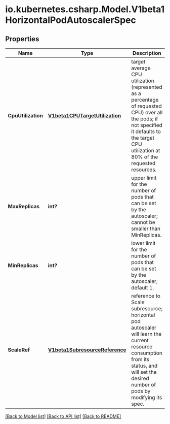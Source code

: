 # io.kubernetes.csharp.Model.V1beta1HorizontalPodAutoscalerSpec
## Properties

Name | Type | Description | Notes
------------ | ------------- | ------------- | -------------
**CpuUtilization** | [**V1beta1CPUTargetUtilization**](V1beta1CPUTargetUtilization.md) | target average CPU utilization (represented as a percentage of requested CPU) over all the pods; if not specified it defaults to the target CPU utilization at 80% of the requested resources. | [optional] 
**MaxReplicas** | **int?** | upper limit for the number of pods that can be set by the autoscaler; cannot be smaller than MinReplicas. | 
**MinReplicas** | **int?** | lower limit for the number of pods that can be set by the autoscaler, default 1. | [optional] 
**ScaleRef** | [**V1beta1SubresourceReference**](V1beta1SubresourceReference.md) | reference to Scale subresource; horizontal pod autoscaler will learn the current resource consumption from its status, and will set the desired number of pods by modifying its spec. | 

[[Back to Model list]](../README.md#documentation-for-models) [[Back to API list]](../README.md#documentation-for-api-endpoints) [[Back to README]](../README.md)

